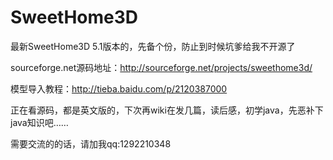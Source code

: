 # SweetHome3D
最新SweetHome3D 5.1版本的，先备个份，防止到时候坑爹给我不开源了

sourceforge.net源码地址：http://sourceforge.net/projects/sweethome3d/

模型导入教程：http://tieba.baidu.com/p/2120387000


正在看源码，都是英文版的，下次再wiki在发几篇，读后感，初学java，先恶补下java知识吧……

需要交流的的话，请加我qq:1292210348
